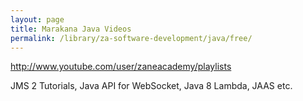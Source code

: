 ```yaml
---
layout: page
title: Marakana Java Videos
permalink: /library/za-software-development/java/free/
---
```


http://www.youtube.com/user/zaneacademy/playlists

JMS 2 Tutorials, Java API for WebSocket, Java 8 Lambda, JAAS etc.
